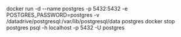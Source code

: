 docker run -d --name postgres -p 5432:5432 -e POSTGRES_PASSWORD=postgres -v /datadrive/postgresql:/var/lib/postgresql/data postgres
docker stop postgres
psql -h localhost -p 5432 -U postgres 
